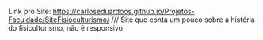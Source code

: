 Link pro Site: https://carloseduardoos.github.io/Projetos-Faculdade/SiteFisioculturismo/ /// Site que conta um pouco sobre a história do fisiculturismo, não é responsivo
